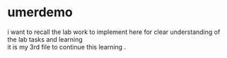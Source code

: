 # umerdemo
i want to recall the lab work to implement here for clear understanding of the lab tasks and learning <br> it is my 3rd file to continue this learning .

